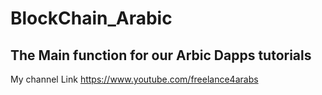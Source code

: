 # BlockChain_Arabic

## The Main function for our Arbic Dapps tutorials

My channel Link https://www.youtube.com/freelance4arabs
